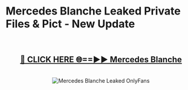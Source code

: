 # Mercedes Blanche Leaked Private Files & Pict - New Update
<br>
<div align="center">
<h2><a href="https://mediafilles.blogspot.com/?title=Mercedes_Blanche" rel="nofollow">🔴 CLICK HERE 🌐==►► Mercedes Blanche</a></h2>
<br>
<a href="https://mediafilles.blogspot.com/?title=Mercedes_Blanche" rel="nofollow" data-target="animated-image.originalLink"><img src="https://i.ibb.co.com/WyWwxjT/player-gif2.gif" alt="Mercedes Blanche Leaked OnlyFans" style="max-width: 100%; display: inline-block;" data-target="animated-image.originalImage"></a>
</div>
<br>